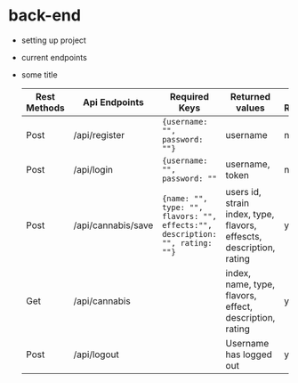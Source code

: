 # back-end

- setting up project

- current endpoints

* some title

  <table>
    <thead>
      <tr>
        <th>Rest Methods</th>
        <th>Api Endpoints</th>
        <th>Required Keys</th>
        <th>Returned values</th>
        <th>token Required?</th>
      </tr>
    </thead>
    <tbody>
        <tr>
            <td>Post</td>
            <td>/api/register</td>
            <td><code>{username: "", password: ""}</code></td>
            <td>username</td>
            <td>no</td>
        </tr>
        <tr>
            <td>Post</td>
            <td>/api/login</td>
            <td><code>{username: "", password: ""</code></td>
            <td>username, token</td>
            <td>no</td>
        </tr>
        <tr>
        <td>Post</td>
        <td>/api/cannabis/save</td>
        <td><code>{name: "", type: "", flavors: "", effects:"", description: "", rating: ""}<code></td>
        <td>users id, strain index, type, flavors, effescts, description, rating</td>
        <td>yes</td>
        </tr>
        <tr>
        <td>Get</td>
        <td>/api/cannabis</td>
        <td></td>
        <td>index, name, type, flavors, effect, description, rating</td>
        <td>yes</td>
        </tr>
        <tr>
        <td>Post</td>
        <td>/api/logout</td>
        <td></td>
        <td>Username has logged out</td>
        <td>yes</td>
        </tr>
    </tbody>
  </table>
